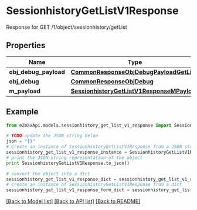 # SessionhistoryGetListV1Response

Response for GET /1/object/sessionhistory/getList

## Properties

Name | Type | Description | Notes
------------ | ------------- | ------------- | -------------
**obj_debug_payload** | [**CommonResponseObjDebugPayloadGetList**](CommonResponseObjDebugPayloadGetList.md) |  | 
**obj_debug** | [**CommonResponseObjDebug**](CommonResponseObjDebug.md) |  | [optional] 
**m_payload** | [**SessionhistoryGetListV1ResponseMPayload**](SessionhistoryGetListV1ResponseMPayload.md) |  | 

## Example

```python
from eZmaxApi.models.sessionhistory_get_list_v1_response import SessionhistoryGetListV1Response

# TODO update the JSON string below
json = "{}"
# create an instance of SessionhistoryGetListV1Response from a JSON string
sessionhistory_get_list_v1_response_instance = SessionhistoryGetListV1Response.from_json(json)
# print the JSON string representation of the object
print SessionhistoryGetListV1Response.to_json()

# convert the object into a dict
sessionhistory_get_list_v1_response_dict = sessionhistory_get_list_v1_response_instance.to_dict()
# create an instance of SessionhistoryGetListV1Response from a dict
sessionhistory_get_list_v1_response_form_dict = sessionhistory_get_list_v1_response.from_dict(sessionhistory_get_list_v1_response_dict)
```
[[Back to Model list]](../README.md#documentation-for-models) [[Back to API list]](../README.md#documentation-for-api-endpoints) [[Back to README]](../README.md)


